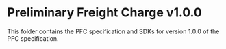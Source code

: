 # Preliminary Freight Charge v1.0.0

This folder contains the PFC specification and SDKs for version 1.0.0 of the PFC specification.
